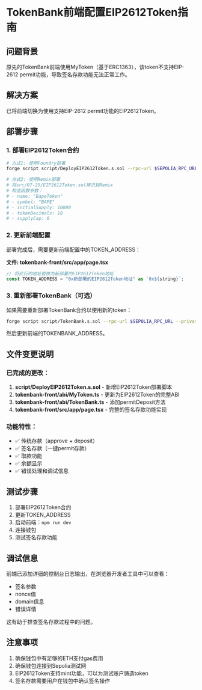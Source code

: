 # TokenBank前端配置EIP2612Token指南

## 问题背景

原先的TokenBank前端使用MyToken（基于ERC1363），该token不支持EIP-2612 permit功能，导致签名存款功能无法正常工作。

## 解决方案

已将前端切换为使用支持EIP-2612 permit功能的EIP2612Token。

## 部署步骤

### 1. 部署EIP2612Token合约

```bash
# 方式1: 使用Foundry部署
forge script script/DeployEIP2612Token.s.sol --rpc-url $SEPOLIA_RPC_URL --private-key $PRIVATE_KEY --broadcast --verify

# 方式2: 使用Remix部署
# 将src/07-25/EIP2612Token.sol拷贝到Remix
# 构造函数参数：
# - name: "BapeToken"
# - symbol: "BAPE"  
# - initialSupply: 10000
# - tokenDecimals: 18
# - supplyCap: 0
```

### 2. 更新前端配置

部署完成后，需要更新前端配置中的TOKEN_ADDRESS：

**文件: tokenbank-front/src/app/page.tsx**

```typescript
// 将此行的地址替换为新部署的EIP2612Token地址
const TOKEN_ADDRESS = "0x新部署的EIP2612Token地址" as `0x${string}`;
```

### 3. 重新部署TokenBank（可选）

如果需要重新部署TokenBank合约以使用新的token：

```bash
forge script script/TokenBank.s.sol --rpc-url $SEPOLIA_RPC_URL --private-key $PRIVATE_KEY --broadcast --verify
```

然后更新前端的TOKENBANK_ADDRESS。

## 文件变更说明

### 已完成的更改：

1. **script/DeployEIP2612Token.s.sol** - 新增EIP2612Token部署脚本
2. **tokenbank-front/abi/MyToken.ts** - 更新为EIP2612Token的完整ABI
3. **tokenbank-front/abi/TokenBank.ts** - 添加permitDeposit方法
4. **tokenbank-front/src/app/page.tsx** - 完整的签名存款功能实现

### 功能特性：

- ✅ 传统存款（approve + deposit）
- ✅ 签名存款（一键permit存款）
- ✅ 取款功能
- ✅ 余额显示
- ✅ 错误处理和调试信息

## 测试步骤

1. 部署EIP2612Token合约
2. 更新TOKEN_ADDRESS
3. 启动前端：`npm run dev`
4. 连接钱包
5. 测试签名存款功能

## 调试信息

前端已添加详细的控制台日志输出，在浏览器开发者工具中可以查看：
- 签名参数
- nonce值
- domain信息
- 错误详情

这有助于排查签名存款过程中的问题。

## 注意事项

1. 确保钱包中有足够的ETH支付gas费用
2. 确保钱包连接到Sepolia测试网
3. EIP2612Token支持mint功能，可以为测试账户铸造token
4. 签名存款需要用户在钱包中确认签名操作 